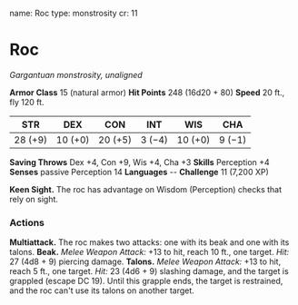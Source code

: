 name: Roc
type: monstrosity
cr: 11

# Roc
_Gargantuan monstrosity, unaligned_

**Armor Class** 15 (natural armor)
**Hit Points** 248 (16d20 + 80)
**Speed** 20 ft., fly 120 ft.

| STR     | DEX     | CON     | INT     | WIS     | CHA     |
|---------|---------|---------|---------|---------|---------|
| 28 (+9) | 10 (+0) | 20 (+5) | 3 (−4)  | 10 (+0) | 9 (−1)  |

**Saving Throws** Dex +4, Con +9, Wis +4, Cha +3
**Skills** Perception +4
**Senses** passive Perception 14
**Languages** --
**Challenge** 11 (7,200 XP)

**Keen Sight.** The roc has advantage on Wisdom (Perception) checks that rely on sight.

### Actions
**Multiattack.** The roc makes two attacks: one with its beak and one with its talons.
**Beak.** _Melee Weapon Attack:_ +13 to hit, reach 10 ft., one target. _Hit:_ 27 (4d8 + 9) piercing damage.
**Talons.** _Melee Weapon Attack:_ +13 to hit, reach 5 ft., one target. _Hit:_ 23 (4d6 + 9) slashing damage, and the target is grappled (escape DC 19). Until this grapple ends, the target is restrained, and the roc can't use its talons on another target.
